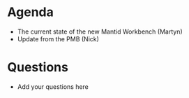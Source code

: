 Agenda
======

* The current state of the new Mantid Workbench (Martyn)
* Update from the PMB (Nick)

Questions
=========

* Add your questions here
